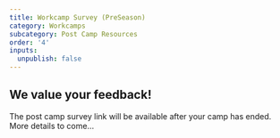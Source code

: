 ```yaml
---
title: Workcamp Survey (PreSeason)
category: Workcamps
subcategory: Post Camp Resources
order: '4'
inputs:
  unpublish: false
---
```

## We value your feedback!

The post camp survey link will be available after your camp has ended. More details to come…

<div><p>&nbsp;</p></div>